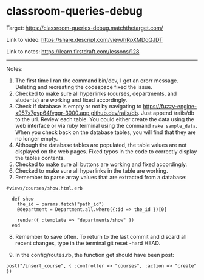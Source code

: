 # classroom-queries-debug

Target: https://classroom-queries-debug.matchthetarget.com/

Link to video: https://share.descript.com/view/hRpXMDoQJDT

Link to notes:  https://learn.firstdraft.com/lessons/128

<hr>

Notes:

1. The first time I ran the command bin/dev, I got an erorr message. Deleting and recreating the codespace fixed the issue. 
2. Checked to make sure all hyperlinks (courses, departments, and students) are working and fixed accordingly.
3. Check if database is empty or not by navigating to https://fuzzy-engine-x957x7gvp64fvggr-3000.app.github.dev/rails/db. Just append /rails/db to the url. Review each table. You could either create the data using the web interface or via ruby terminal using the command `rake sample_data`. When you check back on the database tables, you will find that they are no longer empty.
4. Although the database tables are populated, the table values are not displayed on the web pages. Fixed typos in the code to correctly display the tables contents. 
5. Checked to make sure all buttons are working and fixed accordingly.
6. Checked to make sure all hyperlinks in the table are working.
7. Remember to parse array values that are extracted from a database:

```
#views/courses/show.html.erb

  def show
    the_id = params.fetch("path_id")
    @department = Department.all.where({:id => the_id })[0]

    render({ :template => "departments/show" })
  end
```

8. Remember to save often. To return to the last commit and discard all recent changes, type in the terminal git reset -hard HEAD.

9. In the config/routes.rb, the function get should have been post:

```
post("/insert_course", { :controller => "courses", :action => "create" })
```
